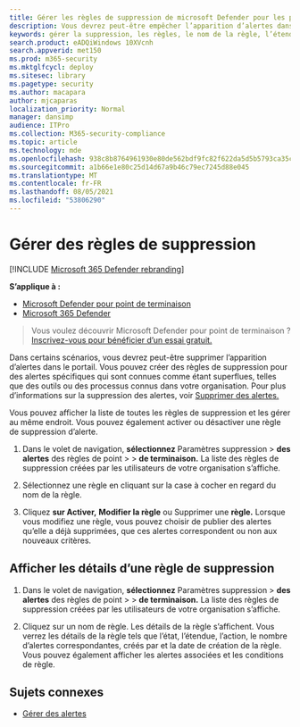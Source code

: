 ```yaml
---
title: Gérer les règles de suppression de microsoft Defender pour les points de terminaison
description: Vous devrez peut-être empêcher l’apparition d’alertes dans le portail à l’aide de règles de suppression. Découvrez comment gérer vos règles de suppression dans Microsoft Defender pour point de terminaison.
keywords: gérer la suppression, les règles, le nom de la règle, l’étendue, l’action, les alertes, activer, désactiver
search.product: eADQiWindows 10XVcnh
search.appverid: met150
ms.prod: m365-security
ms.mktglfcycl: deploy
ms.sitesec: library
ms.pagetype: security
ms.author: macapara
author: mjcaparas
localization_priority: Normal
manager: dansimp
audience: ITPro
ms.collection: M365-security-compliance
ms.topic: article
ms.technology: mde
ms.openlocfilehash: 938c8b8764961930e80de562bdf9fc82f622da5d5b5793ca35c9e5a40a37ea09
ms.sourcegitcommit: a1b66e1e80c25d14d67a9b46c79ec7245d88e045
ms.translationtype: MT
ms.contentlocale: fr-FR
ms.lasthandoff: 08/05/2021
ms.locfileid: "53806290"
---
```

# <a name="manage-suppression-rules"></a>Gérer des règles de suppression

[!INCLUDE [Microsoft 365 Defender rebranding](../../includes/microsoft-defender.md)]


**S’applique à :**
- [Microsoft Defender pour point de terminaison](https://go.microsoft.com/fwlink/p/?linkid=2154037)
- [Microsoft 365 Defender](https://go.microsoft.com/fwlink/?linkid=2118804)

> Vous voulez découvrir Microsoft Defender pour point de terminaison ? [Inscrivez-vous pour bénéficier d’un essai gratuit.](https://signup.microsoft.com/create-account/signup?products=7f379fee-c4f9-4278-b0a1-e4c8c2fcdf7e&ru=https://aka.ms/MDEp2OpenTrial?ocid=docs-wdatp-exposedapis-abovefoldlink)


Dans certains scénarios, vous devrez peut-être supprimer l’apparition d’alertes dans le portail. Vous pouvez créer des règles de suppression pour des alertes spécifiques qui sont connues comme étant superflues, telles que des outils ou des processus connus dans votre organisation. Pour plus d’informations sur la suppression des alertes, voir [Supprimer des alertes.](manage-alerts.md)

Vous pouvez afficher la liste de toutes les règles de suppression et les gérer au même endroit. Vous pouvez également activer ou désactiver une règle de suppression d’alerte.


1. Dans le volet de navigation, **sélectionnez** Paramètres suppression  >  **des alertes** des règles de point  >    >  **de terminaison.** La liste des règles de suppression créées par les utilisateurs de votre organisation s’affiche.

2. Sélectionnez une règle en cliquant sur la case à cocher en regard du nom de la règle.

3. Cliquez **sur Activer,** **Modifier la règle** ou Supprimer une **règle.** Lorsque vous modifiez une règle, vous pouvez choisir de publier des alertes qu’elle a déjà supprimées, que ces alertes correspondent ou non aux nouveaux critères. 


## <a name="view-details-of-a-suppression-rule"></a>Afficher les détails d’une règle de suppression

1. Dans le volet de navigation, **sélectionnez** Paramètres suppression  >  **des alertes** des règles de point  >    >  **de terminaison.** La liste des règles de suppression créées par les utilisateurs de votre organisation s’affiche.

2. Cliquez sur un nom de règle. Les détails de la règle s’affichent. Vous verrez les détails de la règle tels que l’état, l’étendue, l’action, le nombre d’alertes correspondantes, créés par et la date de création de la règle. Vous pouvez également afficher les alertes associées et les conditions de règle.

## <a name="related-topics"></a>Sujets connexes

- [Gérer des alertes](manage-alerts.md)
